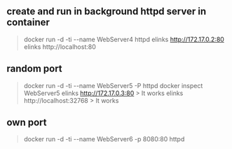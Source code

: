 ## create and run in background httpd server in container
 > docker run -d -ti --name WebServer4 httpd
 > elinks http://172.17.0.2:80
 > elinks http://localhost:80
 
## random port 
 > docker run -d -ti --name WebServer5 -P httpd
 > docker inspect WebServer5
 > elinks http://172.17.0.3:80      > It works
 > elinks http://localhost:32768    > It works

## own port
 > docker run -d -ti --name WebServer6 -p 8080:80 httpd 